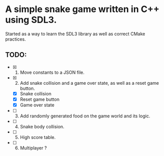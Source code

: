 # A simple snake game written in C++ using SDL3.

Started as a way to learn the SDL3 library as well as correct CMake practices.

## TODO:

- [x] 1. Move constants to a JSON file.
- [x] 2. Add snake collision and a game over state, as well as a reset game button.
	- [x] Snake collision
	- [x] Reset game button
	- [x] Game over state
- [ ] 3. Add randomly generated food on the game world and its logic.
- [ ] 4. Snake body collision.
- [ ] 5. High score table.
- [ ] 6. Multiplayer ?